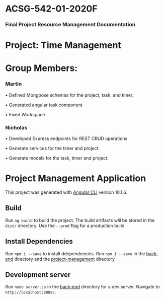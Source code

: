 # ACSG-542-01-2020F

### Final Project Resource Management Documentation

# Project: Time Management

# Group Members: 

### Martin

• Defined Mongoose schemas for the project, task, and timer.

• Generated angular task component

• Fixed Workspace


### Nicholas 

• Developed Express endpoints for REST CRUD operations

• Generate services for the timer and project.

• Generate models for the task, timer and project.


# Project Management Application

This project was generated with [Angular CLI](https://github.com/angular/angular-cli) version 10.1.6.

## Build

Run `ng build` to build the project. The build artifacts will be stored in the `dist/` directory. Use the `--prod` flag for a production build.

## Install Dependencies
Run `npm i --save` to install ddependencies. Run  `npm i --save` in the [back-end](https://github.com/more-git/Week14/tree/main/back-end) directory and the [project-management](https://github.com/more-git/Week14/tree/main/project-management) directory


## Development server

Run `node server.js` in the [back-end](https://github.com/more-git/Week14/tree/main/back-end) directory for a dev server. Navigate to `http://localhost:8080/`. 
<!--The app will automatically reload if you change any of the source files.-->


